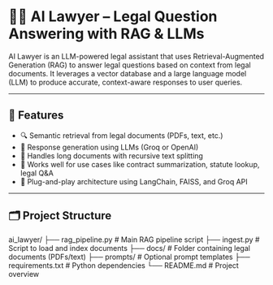 # 🧑‍⚖️ AI Lawyer – Legal Question Answering with RAG & LLMs

AI Lawyer is an LLM-powered legal assistant that uses Retrieval-Augmented Generation (RAG) to answer legal questions based on context from legal documents. It leverages a vector database and a large language model (LLM) to produce accurate, context-aware responses to user queries.

---

## 🚀 Features

- 🔍 Semantic retrieval from legal documents (PDFs, text, etc.)
- 🧠 Response generation using LLMs (Groq or OpenAI)
- 📄 Handles long documents with recursive text splitting
- 🧾 Works well for use cases like contract summarization, statute lookup, legal Q&A
- 🔧 Plug-and-play architecture using LangChain, FAISS, and Groq API

---

## 🗂️ Project Structure

ai_lawyer/
├── rag_pipeline.py # Main RAG pipeline script
├── ingest.py # Script to load and index documents
├── docs/ # Folder containing legal documents (PDFs/text)
├── prompts/ # Optional prompt templates
├── requirements.txt # Python dependencies
└── README.md # Project overview

